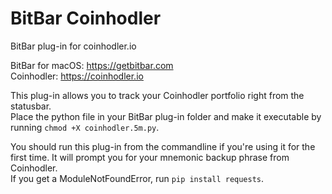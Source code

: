 # BitBar Coinhodler
BitBar plug-in for coinhodler.io

BitBar for macOS: https://getbitbar.com  
Coinhodler: https://coinhodler.io

This plug-in allows you to track your Coinhodler portfolio right from the statusbar.  
Place the python file in your BitBar plug-in folder and make it executable by running `chmod +X coinhodler.5m.py`.

You should run this plug-in from the commandline if you're using it for the first time.
It will prompt you for your mnemonic backup phrase from Coinhodler.  
If you get a ModuleNotFoundError, run `pip install requests`.
